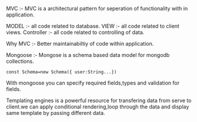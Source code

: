 MVC :- MVC is a architectural pattern for seperation of functionality with in application.

MODEL :- all code related to database.
VIEW :- all code related to client views.
Controller :- all code related to controlling of data.

Why MVC :- Better maintainabiltiy of code within application.

Mongoose :- Mongose is a schema based data model for mongodb collections.

    const Schema=new Schema({ user:String...})

With mongoose you can specify required fields,types and validation for fields.

Templating engines is a powerful resource for transfering data from serve to client.we can apply conditional rendering,loop through the data and display same template by passing different data.


